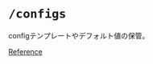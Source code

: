 # ```/configs```

configテンプレートやデフォルト値の保管。

[Reference](https://github.com/golang-standards/project-layout/tree/master/configs)
